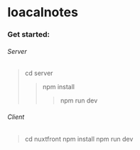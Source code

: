 # loacalnotes
### Get started:
###### Server
> cd server
>> npm install
>>> npm run dev
> 
###### Client
> cd nuxtfront
> npm install
> npm run dev
